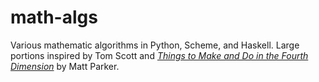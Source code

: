 # math-algs

Various mathematic algorithms in Python, Scheme, and Haskell. Large portions inspired by Tom Scott and [*Things to Make and Do in the Fourth Dimension*](http://makeanddo4d.com/) by Matt Parker.
